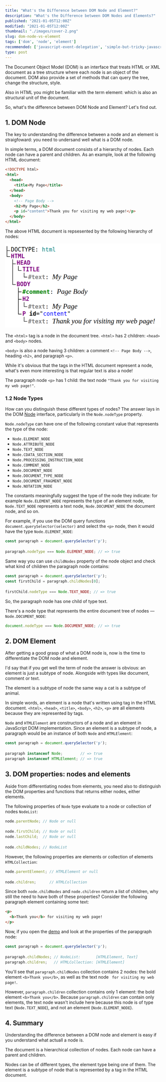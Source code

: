 ```yaml
---
title: "What's the Difference between DOM Node and Element?"
description: "What's the Difference between DOM Nodes and Elements?"
published: "2021-01-05T12:00Z"
modified: "2021-01-05T12:00Z"
thumbnail: "./images/cover-2.png"
slug: dom-node-vs-element
tags: ['dom', 'node', 'element']
recommended: ['javascript-event-delegation', 'simple-but-tricky-javascript-interview-questions']
type: post
---
```


The Document Object Model (DOM) is an interface that treats HTML or XML document as a tree structure where each node is an object of the document. DOM also provide a set of methods that can query the tree, change the structure, style.  

Also in HTML you might be familiar with the term element: which is also an structural unit of the document.  

So, what's the difference between DOM Node and Element? Let's find out.  

## 1. DOM Node

The key to understanding the difference between a node and an element is straigfoward: you need to undersand well what is a DOM node. 

In simple terms, a DOM document consists of a hierarchy of nodes. Each node can have a parent and children. As an example, look at the following HTML document:

```html
<!DOCTYPE html>
<html>
  <head>
    <title>My Page</title>
  </head>
  <body>
    <!-- Page Body -->
    <h2>My Page</h2>
    <p id="content">Thank you for visiting my web page!</p>
  </body>
</html>
```

The above HTML document is repsesented by the following hierarchy of nodes:

![Hierarchy of DOM Nodes](./images/dom-nodes.png)

The `<html>` tag is a node in the document tree. `<html>` has 2 children: `<head>` and `<body>` nodes.  

`<body>` is also a node having 3 children: a comment `<!-- Page Body -->`, heading `<h2>`, and paragraph `<p>`.    

While it's obvious that the tags in the HTML document represent a node, what's even more interesting is that regular text is also a node!

The paragraph node `<p>` has 1 child: the text node `"Thank you for visiting my web page!"`.  

### 1.2 Node Types

How can you distinguish these different types of nodes? The answer lays in the DOM [Node](https://developer.mozilla.org/en-US/docs/Web/API/Node) interface, particularly in the `Node.nodeType` property.  

`Node.nodeType` can have one of the following constant value that represents the type of the node:

* `Node.ELEMENT_NODE`
* `Node.ATTRIBUTE_NODE`
* `Node.TEXT_NODE`
* `Node.CDATA_SECTION_NODE`
* `Node.PROCESSING_INSTRUCTION_NODE`
* `Node.COMMENT_NODE`
* `Node.DOCUMENT_NODE`
* `Node.DOCUMENT_TYPE_NODE`
* `Node.DOCUMENT_FRAGMENT_NODE`
* `Node.NOTATION_NODE`

The constants meaningfully suggest the type of the node they indicate: for example `Node.ELEMENT_NODE` represents the type of an element node, ``Node.TEXT_NODE`` represents a text node, `Node.DOCUMENT_NODE` the document node, and so on.  

For example, if you use the DOM query functions `document.querySelector(selector)` and select the `<p>` node, then it would have the type `Node.ELEMENT_NODE`:

```javascript
const paragraph = document.querySelector('p');

paragraph.nodeType === Node.ELEMENT_NODE; // => true
```

Same way you can use `childNodes` property of the node object and check what kind of children the paragraph node contains:   

```javascript
const paragraph = document.querySelector('p');
const firstChild = paragraph.childNodes[0];

firstChild.nodeType === Node.TEXT_NODE; // => true
```

So, the paragraph node has one child of type text.  

There's a node type that represents the entire document tree of nodes &mdash; `Node.DOCUMENT_NODE`:

```javascript
document.nodeType === Node.DOCUMENT_NODE; // => true
```

## 2. DOM Element

After getting a good grasp of what a DOM node is, now is the time to differentiate the DOM node and element. 

I'd say that if you get well the term of node the answer is obvious: an element is just a subtype of node. Alongside with types like document, comment or text.  

The element is a subtype of node the same way a cat is a subtype of animal.  

In simple words, an element is a node that's written using tag in the HTML document. `<html>`, `<head>`, `<title>`, `<body>`, `<h2>`, `<p>` are all elements because they are represented by tags.  

`Node` and `HTMLElement` are constructors of a node and an element in JavaScript DOM implementation. Since an element is a subtype of node, a paragraph would be an instance of both `Node` and `HTMLElement`:

```javascript
const paragraph = document.querySelector('p');

paragraph instanceof Node;        // => true
paragraph instanceof HTMLElement; // => true
```

## 3. DOM properties: nodes and elements

Aside from differentiating nodes from elements, you need also to distinguish the DOM properties and functions that returns either nodes, either elements.  

The following properties of `Node` type evaluate to a node or collection of nodes `NodeList`:

```javascript
node.parentNode; // Node or null

node.firstChild; // Node or null
node.lastChild;  // Node or null

node.childNodes; // NodeList
```

However, the following properties are elements or collection of elements `HTMLCollection`:

```javascript
node.parentElement; // HTMLElement or null

node.children;      // HTMLCollection
```

Since both `node.childNodes` and `node.children` return a list of children, why still the need to have both of these properties? Consider the following paragraph element containing some text:

```html
<p>
  <b>Thank you</b> for visiting my web page!
</p>
```

Now, if you open the [demo](https://jsitor.com/3mPwoSVbYh) and look at the properties of the parapgraph node:

```javascript
const paragraph = document.querySelector('p');

paragraph.childNodes; // NodeList:       [HTMLElement, Text]
paragraph.children;   // HTMLCollection: [HTMLElement]
```

You'll see that `paragraph.childNodes` collection contains 2 nodes: the bold element `<b>Thank you</b>`, as well as the text node ` for visiting my web page!`.  

However, `paragraph.children` collection contains only 1 element: the bold element `<b>Thank you</b>`. Because `paragraph.children` can contain only elements, the text node wasn't include here because this node is of type text (`Node.TEXT_NODE`), and not an element (`Node.ELEMENT_NODE`).  

## 4. Summary

Understanding the difference between a DOM node and element is easy if you understand what actuall a node is.  

The document is a hierarchical collection of nodes. Each node can have a parent and children.  

Nodes can be of different types, the element type being one of them. The element is a subtype of node that is represented by a tag in the HTML document.  

